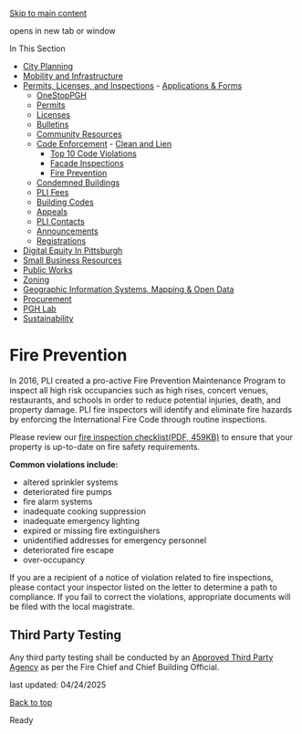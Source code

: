 [Skip to main content](https://www.pittsburghpa.gov/Business-Development/Permits-Licenses-and-Inspections/Code-Enforcement/Fire-Prevention#main-content)

opens in new tab or window

In This Section

- [City Planning](https://www.pittsburghpa.gov/Business-Development/City-Planning)
- [Mobility and Infrastructure](https://www.pittsburghpa.gov/Business-Development/Mobility-and-Infrastructure)
- [Permits, Licenses, and Inspections](https://www.pittsburghpa.gov/Business-Development/Permits-Licenses-and-Inspections)  - [Applications & Forms](https://www.pittsburghpa.gov/Business-Development/Permits-Licenses-and-Inspections/Applications-Forms)
  - [OneStopPGH](https://www.pittsburghpa.gov/Business-Development/Permits-Licenses-and-Inspections/OneStopPGH)
  - [Permits](https://www.pittsburghpa.gov/Business-Development/Permits-Licenses-and-Inspections/Permits)
  - [Licenses](https://www.pittsburghpa.gov/Business-Development/Permits-Licenses-and-Inspections/Licenses)
  - [Bulletins](https://www.pittsburghpa.gov/Business-Development/Permits-Licenses-and-Inspections/PLI-Bulletins)
  - [Community Resources](https://www.pittsburghpa.gov/Business-Development/Permits-Licenses-and-Inspections/Community-Resources)
  - [Code Enforcement](https://www.pittsburghpa.gov/Business-Development/Permits-Licenses-and-Inspections/Code-Enforcement)    - [Clean and Lien](https://www.pittsburghpa.gov/Business-Development/Permits-Licenses-and-Inspections/Code-Enforcement/Clean-and-Lien)
    - [Top 10 Code Violations](https://www.pittsburghpa.gov/Business-Development/Permits-Licenses-and-Inspections/Code-Enforcement/Top-10-Code-Violations)
    - [Facade Inspections](https://www.pittsburghpa.gov/Business-Development/Permits-Licenses-and-Inspections/Code-Enforcement/Facade-Inspections)
    - [Fire Prevention](https://www.pittsburghpa.gov/Business-Development/Permits-Licenses-and-Inspections/Code-Enforcement/Fire-Prevention)
  - [Condemned Buildings](https://www.pittsburghpa.gov/Business-Development/Permits-Licenses-and-Inspections/Condemned-Buildings)
  - [PLI Fees](https://www.pittsburghpa.gov/Business-Development/Permits-Licenses-and-Inspections/Fees)
  - [Building Codes](https://www.pittsburghpa.gov/Business-Development/Permits-Licenses-and-Inspections/Building-Codes)
  - [Appeals](https://www.pittsburghpa.gov/Business-Development/Permits-Licenses-and-Inspections/Appeals)
  - [PLI Contacts](https://www.pittsburghpa.gov/Business-Development/Permits-Licenses-and-Inspections/Contacts)
  - [Announcements](https://www.pittsburghpa.gov/Business-Development/Permits-Licenses-and-Inspections/Announcements)
  - [Registrations](https://www.pittsburghpa.gov/Business-Development/Permits-Licenses-and-Inspections/Registrations)
- [Digital Equity In Pittsburgh](https://www.pittsburghpa.gov/Business-Development/Digital-Equity-In-Pittsburgh)
- [Small Business Resources](https://www.pittsburghpa.gov/Business-Development/Small-Business-Resources)
- [Public Works](https://www.pittsburghpa.gov/Business-Development/Public-Works)
- [Zoning](https://www.pittsburghpa.gov/Business-Development/Zoning)
- [Geographic Information Systems, Mapping & Open Data](https://www.pittsburghpa.gov/Business-Development/Geographic-Information-Systems-Mapping-Open-Data)
- [Procurement](https://www.pittsburghpa.gov/Business-Development/Procurement)
- [PGH Lab](https://www.pittsburghpa.gov/Business-Development/PGH-Lab)
- [Sustainability](https://www.pittsburghpa.gov/Business-Development/Sustainability)

# Fire Prevention

In 2016, PLI created a pro-active Fire Prevention Maintenance Program to inspect all high risk occupancies such as high rises, concert venues, restaurants, and schools in order to reduce potential injuries, death, and property damage. PLI fire inspectors will identify and eliminate fire hazards by enforcing the International Fire Code through routine inspections.

Please review our [fire inspection checklist(PDF, 459KB)](https://www.pittsburghpa.gov/files/assets/city/v/1/pli/documents/21623_fire__life_safety_checklist_final.pdf) to ensure that your property is up-to-date on fire safety requirements.

**Common violations include:**

- altered sprinkler systems
- deteriorated fire pumps
- fire alarm systems
- inadequate cooking suppression
- inadequate emergency lighting
- expired or missing fire extinguishers
- unidentified addresses for emergency personnel
- deteriorated fire escape
- over-occupancy

If you are a recipient of a notice of violation related to fire inspections, please contact your inspector listed on the letter to determine a path to compliance. If you fail to correct the violations, appropriate documents will be filed with the local magistrate.

## Third Party Testing

Any third party testing shall be conducted by an [Approved Third Party Agency](https://www.pittsburghpa.gov/Business-Development/Permits-Licenses-and-Inspections/Permits/Commercial-Permits/Registered-Third-Party-Agencies) as per the Fire Chief and Chief Building Official.

last updated: 04/24/2025

[Back to top](https://www.pittsburghpa.gov/Business-Development/Permits-Licenses-and-Inspections/Code-Enforcement/Fire-Prevention#body-top)

Ready
